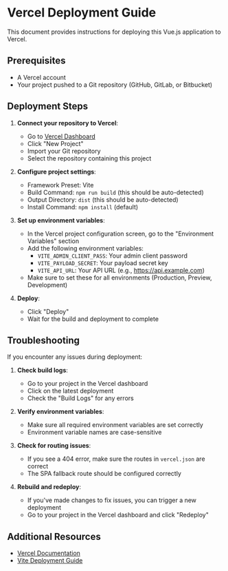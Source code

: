 # Vercel Deployment Guide

This document provides instructions for deploying this Vue.js application to Vercel.

## Prerequisites

- A Vercel account
- Your project pushed to a Git repository (GitHub, GitLab, or Bitbucket)

## Deployment Steps

1. **Connect your repository to Vercel**:
   - Go to [Vercel Dashboard](https://vercel.com/dashboard)
   - Click "New Project"
   - Import your Git repository
   - Select the repository containing this project

2. **Configure project settings**:
   - Framework Preset: Vite
   - Build Command: `npm run build` (this should be auto-detected)
   - Output Directory: `dist` (this should be auto-detected)
   - Install Command: `npm install` (default)

3. **Set up environment variables**:
   - In the Vercel project configuration screen, go to the "Environment Variables" section
   - Add the following environment variables:
     - `VITE_ADMIN_CLIENT_PASS`: Your admin client password
     - `VITE_PAYLOAD_SECRET`: Your payload secret key
     - `VITE_API_URL`: Your API URL (e.g., https://api.example.com)
   - Make sure to set these for all environments (Production, Preview, Development)

4. **Deploy**:
   - Click "Deploy"
   - Wait for the build and deployment to complete

## Troubleshooting

If you encounter any issues during deployment:

1. **Check build logs**:
   - Go to your project in the Vercel dashboard
   - Click on the latest deployment
   - Check the "Build Logs" for any errors

2. **Verify environment variables**:
   - Make sure all required environment variables are set correctly
   - Environment variable names are case-sensitive

3. **Check for routing issues**:
   - If you see a 404 error, make sure the routes in `vercel.json` are correct
   - The SPA fallback route should be configured correctly

4. **Rebuild and redeploy**:
   - If you've made changes to fix issues, you can trigger a new deployment
   - Go to your project in the Vercel dashboard and click "Redeploy"

## Additional Resources

- [Vercel Documentation](https://vercel.com/docs)
- [Vite Deployment Guide](https://vitejs.dev/guide/static-deploy.html#vercel)
